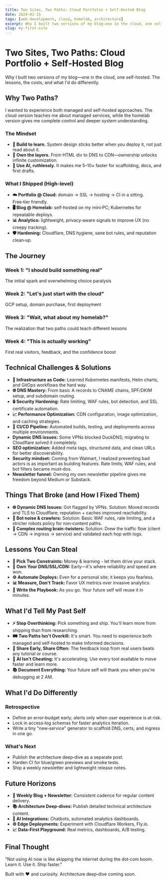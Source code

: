 ```yaml
---
title: Two Sites, Two Paths: Cloud Portfolio + Self‑Hosted Blog
date: 2024-01-15
tags: [web-development, cloud, homelab, architecture]
excerpt: Why I built two versions of my blog—one in the cloud, one self-hosted. The lessons, the costs, and what I'd do differently.
slug: my-first-site
---
```


# Two Sites, Two Paths: Cloud Portfolio + Self‑Hosted Blog

Why I built two versions of my blog—one in the cloud, one self-hosted. The lessons, the costs, and what I'd do differently.

## Why Two Paths?

I wanted to experience both managed and self-hosted approaches. The cloud version teaches me about managed services, while the homelab version gives me complete control and deeper system understanding.

### The Mindset
- **🧠 Build to learn.** System design sticks better when you deploy it, not just read about it.
- **🔧 Own the layers.** From HTML div to DNS to CDN—ownership unlocks infinite customization.
- **🤖 Use AI, ruthlessly.** It makes me 5–10× faster for scaffolding, docs, and first drafts.

### What I Shipped (High‑level)
- **☁️ Portfolio @ Cloud:** domain → SSL → hosting → CI in a sitting. Free‑tier friendly.
- **🖥️ Blog @ Homelab:** self‑hosted on my mini‑PC; Kubernetes for repeatable deploys.
- **📊 Analytics:** lightweight, privacy‑aware signals to improve UX (no creepy tracking).
- **🛡️ Hardening:** Cloudflare, DNS hygiene, sane bot rules, and reputation clean‑up.

## The Journey

### Week 1: "I should build something real"
The initial spark and overwhelming choice paralysis

### Week 2: "Let's just start with the cloud"
GCP setup, domain purchase, first deployment

### Week 3: "Wait, what about my homelab?"
The realization that two paths could teach different lessons

### Week 4: "This is actually working"
First real visitors, feedback, and the confidence boost

## Technical Challenges & Solutions

- **🔧 Infrastructure as Code:** Learned Kubernetes manifests, Helm charts, and GitOps workflows the hard way.
- **🌐 DNS Mastery:** From basic A records to CNAME chains, SPF/DKIM setup, and subdomain routing.
- **🔒 Security Hardening:** Rate limiting, WAF rules, bot detection, and SSL certificate automation.
- **📈 Performance Optimization:** CDN configuration, image optimization, and caching strategies.
- **🔄 CI/CD Pipeline:** Automated builds, testing, and deployments across multiple environments.
- **Dynamic DNS issues:** Some VPNs blocked DuckDNS; migrating to Cloudflare solved it completely.
- **SEO optimization:** Added meta tags, structured data, and clean URLs for better discoverability.
- **Security mindset:** Coming from Walmart, I realized preventing bad actors is as important as building features. Rate limits, WAF rules, and bot filters became must‑dos.
- **Newsletter funnel:** Owning my own newsletter pipeline gives me freedom beyond Medium or Substack.

## Things That Broke (and How I Fixed Them)

- **🌐 Dynamic DNS Issues:** Got flagged by VPNs. Solution: Moved records and TLS to Cloudflare; reputation + caches improved reachability.
- **🤖 Bot noise & crawlers:** Solution: Basic WAF rules, rate limiting, and a stricter robots policy for non‑content paths.
- **🧠 Complex routing brain‑twisters:** Solution: Drew the traffic flow (client → CDN → ingress → service) and validated each hop with logs.

## Lessons You Can Steal

- **💎 Pick Two Constraints:** Money & learning - let them drive your stack.
- **🔐 Own Your DNS/SSL/CDN:** Early—it's where reliability and speed are won.
- **⚙️ Automate Deploys:** Even for a personal site; it keeps you fearless.
- **📊 Measure, Don't Track:** Favor UX metrics over invasive analytics.
- **📝 Write the Playbook:** As you go. Your future self will reuse it in minutes.

## What I'd Tell My Past Self

- **⚡ Stop Overthinking:** Pick something and ship. You'll learn more from shipping than from researching.
- **🛤️ Two Paths Isn't Overkill:** It's smart. You need to experience both managed and self-hosted to make informed decisions.
- **📢 Share Early, Share Often:** The feedback loop from real users beats any tutorial or course.
- **🤖 AI Isn't Cheating:** It's accelerating. Use every tool available to move faster and learn more.
- **📚 Document Everything:** Your future self will thank you when you're debugging at 2 AM.

## What I'd Do Differently

### Retrospective
- Define an error‑budget early; alerts only when user experience is at risk.
- Lock in access‑log schemas for faster analytics iteration.
- Write a tiny "new‑service" generator to scaffold DNS, certs, and ingress in one go.

### What's Next
- Publish the architecture deep‑dive as a separate post.
- Harden CI for blue/green previews and smoke tests.
- Ship a weekly newsletter and lightweight release notes.

## Future Horizons

- **📰 Weekly Blog + Newsletter:** Consistent cadence for regular content delivery.
- **📚 Architecture Deep‑dives:** Publish detailed technical architecture content.
- **🤖 AI Integrations:** Chatbots, automated analytics dashboards.
- **⚙️ Edge Deployments:** Experiment with Cloudflare Workers, Fly.io.
- **📈 Data‑First Playground:** Real metrics, dashboards, A/B testing.

## Final Thought

"Not using AI now is like skipping the internet during the dot‑com boom. Learn it. Use it. Ship faster."

Built with ❤️ and curiosity. Architecture deep‑dive coming soon.
